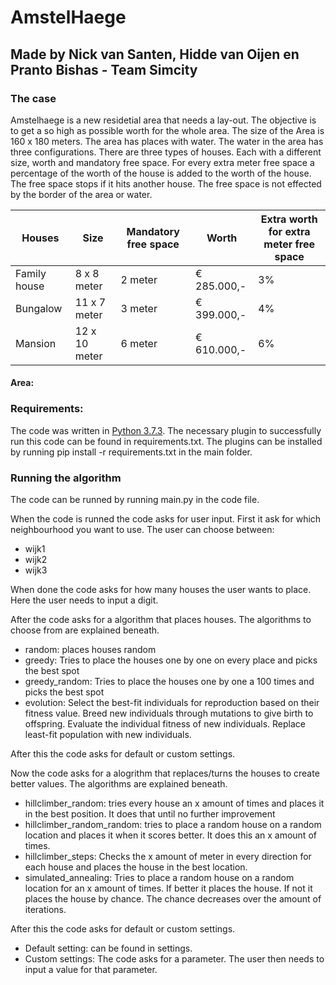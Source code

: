 # AmstelHaege

## Made by Nick van Santen, Hidde van Oijen en Pranto Bishas - Team Simcity


### The case
Amstelhaege is a new residetial area that needs a lay-out. The objective is to get a so high as possible worth for the whole area. The size of the Area is 160 x 180 meters. The area has places with water. The water in the area has three configurations. There are three types of houses. Each with a different size, worth and mandatory free space. For every extra meter free space a percentage of the worth of the house is added to the worth of the house. The free space stops if it hits another house. The free space is not effected by the border of the area or water.

| Houses        | Size            | Mandatory free space  | Worth         | Extra worth for extra meter free space |
| ------------- |-----------------|-----------------------|---------------|----------------------------------------|
| Family house  | 8 x 8 meter     | 2 meter               | € 285.000,-   | 3%                                     |
| Bungalow      | 11 x 7 meter    | 3 meter               | € 399.000,-   | 4%                                     |
| Mansion       | 12 x 10 meter   | 6 meter               | € 610.000,-   | 6%                                     |

#### Area:

### Requirements:
The code was written in [Python 3.7.3](https://www.python.org/downloads/). The necessary plugin to successfully run this code can be found in requirements.txt. The plugins can be installed by running pip install -r requirements.txt in the main folder.

### Running the algorithm
The code can be runned by running main.py in the code file. 

When the code is runned the code asks for user input. First it ask for which neighbourhood you want to use.
The user can choose between:
* wijk1
* wijk2
* wijk3

When done the code asks for how many houses the user wants to place. Here the user needs to input a digit.

After the code asks for a algorithm that places houses.
The algorithms to choose from are explained beneath.
* random: places houses random
* greedy: Tries to place the houses one by one on every place and picks the best spot
* greedy_random: Tries to place the houses one by one a 100 times and picks the best spot
* evolution: Select the best-fit individuals for reproduction based on their fitness value. Breed new individuals through mutations to give birth to offspring. Evaluate the individual fitness of new individuals. Replace least-fit population with new individuals.

After this the code asks for default or custom settings.

Now the code asks for a alogrithm that replaces/turns the houses to create better values.
The algorithms are explained beneath.
* hillclimber_random: tries every house an x amount of times and places it in the best position. It does that until no further improvement
* hillclimber_random_random: tries to place a random house on a random location and places it when it scores better. It does this an x amount of times.
* hillclimber_steps: Checks the x amount of meter in every direction for each house and places the house in the best location.
* simulated_annealing: Tries to place a random house on a random location for an x amount of times. If better it places the house. If not it places the house by chance. The chance decreases over the amount of iterations.

After this the code asks for default or custom settings.
* Default setting: can be found in settings.
* Custom settings: The code asks for a parameter. The user then needs to input a value for that parameter.


